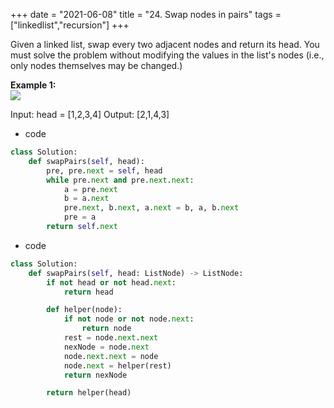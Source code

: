 +++ 
date = "2021-06-08"
title = "24. Swap nodes in pairs"
tags = ["linkedlist","recursion"]
+++

Given a linked list, swap every two adjacent nodes and return its head. You must solve the problem without modifying the values in the list's nodes (i.e., only nodes themselves may be changed.)
 
**Example 1:**  
![](https://assets.leetcode.com/uploads/2020/10/03/swap_ex1.jpg)

Input: head = [1,2,3,4] Output: [2,1,4,3]
- code
```py
class Solution:
    def swapPairs(self, head):
        pre, pre.next = self, head
        while pre.next and pre.next.next:
            a = pre.next
            b = a.next
            pre.next, b.next, a.next = b, a, b.next
            pre = a
        return self.next

```
- code
```py
class Solution:
    def swapPairs(self, head: ListNode) -> ListNode:
        if not head or not head.next:
            return head

        def helper(node):
            if not node or not node.next:
                return node
            rest = node.next.next
            nexNode = node.next
            node.next.next = node
            node.next = helper(rest)
            return nexNode

        return helper(head)

```

